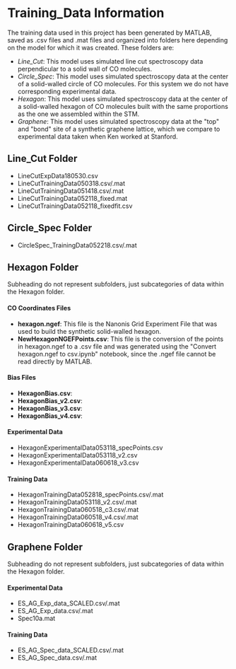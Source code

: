 # Training_Data Information

The training data used in this project has been generated by MATLAB, saved as .csv files and .mat files and organized into folders here depending on the model for which it was created. These folders are:
  * _Line_Cut_: This model uses simulated line cut spectroscopy data perpendicular to a solid wall of CO molecules.
  * _Circle_Spec_: This model uses simulated spectroscopy data at the center of a solid-walled circle of CO molecules. For this system we do not have corresponding experimental data. 
  * _Hexagon_: This model uses simulated spectroscopy data at the center of a solid-walled hexagon of CO molecules built with the same proportions as the one we assembled within the STM. 
  * _Graphene_: This model uses simulated spectroscopy data at the "top" and "bond" site of a synthetic graphene lattice, which we compare to experimental data taken when Ken worked at Stanford. 


## Line_Cut Folder

* LineCutExpData180530.csv 
* LineCutTrainingData050318.csv/.mat
* LineCutTrainingData051418.csv/.mat
* LineCutTrainingData052118_fixed.mat
* LineCutTrainingData052118_fixedfit.csv


## Circle_Spec Folder

* CircleSpec_TrainingData052218.csv/.mat


## Hexagon Folder

Subheading do not represent subfolders, just subcategories of data within the Hexagon folder. 

#### CO Coordinates Files
* **hexagon.ngef**: This file is the Nanonis Grid Experiment File that was used to build the synthetic solid-walled hexagon.
* **NewHexagonNGEFPoints.csv**: This file is the conversion of the points in hexagon.ngef to a .csv file and was generated using the "Convert hexagon.ngef to csv.ipynb" notebook, since the .ngef file cannot be read directly by MATLAB.

#### Bias Files
* **HexagonBias.csv**:
* **HexagonBias_v2.csv**:
* **HexagonBias_v3.csv**:
* **HexagonBias_v4.csv**:

#### Experimental Data
* HexagonExperimentalData053118_specPoints.csv
* HexagonExperimentalData053118_v2.csv
* HexagonExperimentalData060618_v3.csv

#### Training Data
* HexagonTrainingData052818_specPoints.csv/.mat
* HexagonTrainingData053118_v2.csv/.mat
* HexagonTrainingData060518_c3.csv/.mat
* HexagonTrainingData060518_v4.csv/.mat
* HexagonTrainingData060618_v5.csv


## Graphene Folder

Subheading do not represent subfolders, just subcategories of data within the Hexagon folder. 

#### Experimental Data
* ES_AG_Exp_data_SCALED.csv/.mat
* ES_AG_Exp_data.csv/.mat
* Spec10a.mat

#### Training Data
* ES_AG_Spec_data_SCALED.csv/.mat
* ES_AG_Spec_data.csv/.mat

